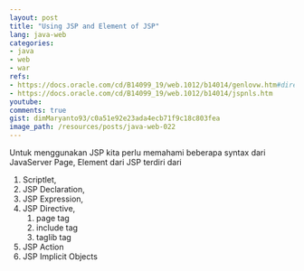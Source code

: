 ```yaml
---
layout: post
title: "Using JSP and Element of JSP"
lang: java-web
categories:
- java
- web
- war
refs: 
- https://docs.oracle.com/cd/B14099_19/web.1012/b14014/genlovw.htm#directives
- https://docs.oracle.com/cd/B14099_19/web.1012/b14014/jspnls.htm
youtube: 
comments: true
gist: dimMaryanto93/c0a51e92e23ada4ecb71f9c18c803fea
image_path: /resources/posts/java-web-022
---
```


Untuk menggunakan JSP kita perlu memahami beberapa syntax dari JavaServer Page, Element dari JSP terdiri dari 

1. Scriptlet, 
2. JSP Declaration, 
3. JSP Expression, 
4. JSP Directive, 
    1. page tag
    2. include tag
    3. taglib tag
5. JSP Action
6. JSP Implicit Objects